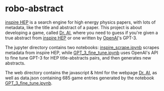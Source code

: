 # robo-abstract

[inspire HEP](https://inspirehep.net) is a search engine for high energy physics papers, with lots of metadata, like the title and abstract of a paper. This project is about developing a game, called [Dr. AI](http://dr-ai.42web.io), where you need to guess if you're given a true abstract from [inspire HEP](https://inspirehep.net) or one written by [OpenAI](http://openai.com)'s GPT-3.

The jupyter directory contains two notebooks: [inspire_scrape.ipynb](https://github.com/gaborsarosi/robo-abstract/blob/main/Jupyter/inspire_scrape.ipynb) scrapes metadata from inspire HEP, while [GPT_3_fine_tune.ipynb](https://github.com/gaborsarosi/robo-abstract/blob/main/Jupyter/GPT_3_fine_tune.ipynb) uses OpenAI's API to fine tune GPT-3 for HEP title-abstracts pairs, and then generates new abstracts.

The web directory contains the javascript & html for the webpage [Dr. AI](http://dr-ai.42web.io), as well as data.json containing 685 game entries generated by the notebook [GPT_3_fine_tune.ipynb](https://github.com/gaborsarosi/robo-abstract/blob/main/Jupyter/GPT_3_fine_tune.ipynb).
